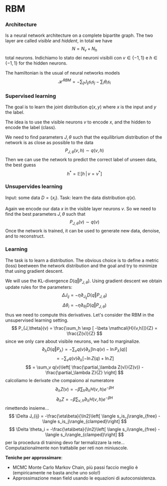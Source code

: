 # RBM

### Architecture
Is a neural network architecture on a complete bipartite graph. 
The two layer are called _visible_ and _hiddent_, in total we have
$$
N = N_v + N_h
$$
total neurons. Indichiamo lo stato dei neuroni visibili con $v \in \{-1,1\}$ e $h \in \{-1,1\}$ for the hidden neurons.

The hamiltonian is the usual of neural networks models
$$
\mathcal{H}^{RBM} = -\sum_{ij} J_{ij} s_is_j -\sum_i \theta_is_i
$$
### Supervised learning

The goal is to learn the joint distribution $q(x,y)$ where $x$ is the input and $y$ the label.

The idea is to use the visible neurons $v$ to encode $x$, and the hidden to encode the label (class). 

We need to find parameters $J,\theta$ such that the equilibrium distribution of the network is as close as possible to the data
$$
P_{J,\theta}(v,h) \sim q(v,h) 
$$
Then we can use the network to predict the correct label of unseen data, the best guess 
$$
h^* = \mathbb{E}[h\,|\, v = v^*]
$$
### Unsupervides learning

Input: some data $D = \{x_i\}$.
Task: learn the data distribution $q(x)$.

Again we encode our data $x$ in the visible layer neurons $v$.
So we need to find the best parameters $J,\theta$ such that
$$
P_{J,\theta}(v) \sim q(v)
$$
Once the network is trained, it can be used to generate new data, denoise, and to reconstruct.

### Learning

The task is to learn a distribution. The obvious choice is to define a metric (loss) beetween the network distribution and the goal and try to minimize that using gradient descent.

We will use the KL-divergence $D(q\Vert P_{J,\theta})$.
Using gradient descent we obtain update rules for the parameters:
$$
\Delta J_{ij} = -\eta \partial_{J_{ij}} D(q\Vert P_{J,\theta})
$$
$$
\Delta \theta_i = -\eta \partial_{\theta_i} D(q\Vert P_{J,\theta})
$$
thus we need to compute this derivatives. 
Let's consider the RBM in the unsupervised learning setting.
$$
P_{J,\theta}(v) = \frac{\sum_h \exp [ -\beta \mathcal{H}(v,h)]}{Z} = \frac{Z(v)}{Z}
$$
since we only care about visibile neurons, we had to marginalize.
$$
\partial_\lambda D(q \Vert P_{\lambda}) = -\sum_v q(v)\partial_\lambda[ \ln q(v)-\ln P_\lambda(q) ]
$$
$$
= -\sum_v q(v)\partial_\lambda[ -\ln Z(q)+\ln Z ]
$$
$$
= \sum_v q(v)\left[  \frac{\partial_\lambda Z(v)}{Z(v)} - \frac{\partial_\lambda Z}{Z} \right]
$$
calcoliamo le derivate che compaiono al numeratore
$$
\partial_\lambda Z(v) = -\beta\sum_h \partial_\lambda H(v,h)e^{-\beta H}
$$
$$
\partial_\lambda Z = -\beta\sum_{v,h} \partial_\lambda H(v,h)e^{-\beta H}
$$
rimettendo insieme...
$$
\Delta J_{ij} = -\frac{\eta\beta}{\ln2}\left[ \langle s_is_j\rangle_{free} - \langle s_is_j\rangle_{clamped}\right]
$$
$$
\Delta \theta_i = -\frac{\eta\beta}{\ln2}\left[ \langle s_i\rangle_{free} - \langle s_i\rangle_{clamped}\right]
$$
per la procedura di training devo far termalizzare la rete... Computazionalmente non trattabile per reti non miniuscole. 

**Teniche per approssimare**:
- MCMC Monte Carlo Markov Chain, più passi faccio meglio è (empiricamente ne basta anche uno solo!)
- Approssimazione mean field usando le equazioni di autoconsistenza.

